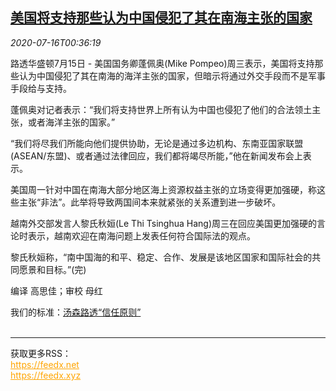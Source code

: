 <!--1594862594000-->
[美国将支持那些认为中国侵犯了其在南海主张的国家](https://cn.reuters.com/article/usa-china-south-sea-0715-wedn-idCNKCS24H01J)
------

<div><i>2020-07-16T00:36:19</i></div><div class="StandardArticleBody_body"><p>路透华盛顿7月15日 - 美国国务卿蓬佩奥(Mike Pompeo)周三表示，美国将支持那些认为中国侵犯了其在南海的海洋主张的国家，但暗示将通过外交手段而不是军事手段给与支持。 </p><p>蓬佩奥对记者表示：“我们将支持世界上所有认为中国也侵犯了他们的合法领土主张，或者海洋主张的国家。” </p><p>“我们将尽我们所能向他们提供协助，无论是通过多边机构、东南亚国家联盟(ASEAN/东盟)、或者通过法律回应，我们都将竭尽所能，”他在新闻发布会上表示。 </p><p>美国周一针对中国在南海大部分地区海上资源权益主张的立场变得更加强硬，称这些主张“非法”。此举将导致两国间本来就紧张的关系遭到进一步破坏。 </p><p>越南外交部发言人黎氏秋姮(Le Thi Tsinghua Hang)周三在回应美国更加强硬的言论时表示，越南欢迎在南海问题上发表任何符合国际法的观点。 </p><p>黎氏秋姮称，“南中国海的和平、稳定、合作、发展是该地区国家和国际社会的共同愿景和目标。”(完) </p><div class="Attribution_container"><div class="Attribution_attribution"><p class="Attribution_content">编译 高思佳；审校 母红 </p></div></div><div class="StandardArticleBody_trustBadgeContainer"><span class="StandardArticleBody_trustBadgeTitle">我们的标准：</span><span class="trustBadgeUrl"><a href="https://www.thomsonreuters.cn/content/dam/openweb/documents/pdf/china/brochures/about-us-1.pdf">汤森路透“信任原则”</a></span></div></div><br><hr><div>获取更多RSS：<br><a href="https://feedx.net" style="color:orange" target="_blank">https://feedx.net</a> <br><a href="https://feedx.xyz" style="color:orange" target="_blank">https://feedx.xyz</a><br></div>
